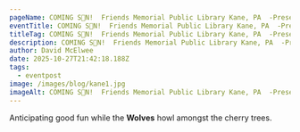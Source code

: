 ```yaml
---
pageName: COMING S👀N!  Friends Memorial Public Library Kane, PA  -Presentation  11/6/25
eventTitle: COMING S👀N!  Friends Memorial Public Library Kane, PA  -Presentation  11/6/25
titleTag: COMING S👀N!  Friends Memorial Public Library Kane, PA  -Presentation  11/6/25
description: COMING S👀N!  Friends Memorial Public Library Kane, PA  -Presentation  11/6/25
author: David McElwee
date: 2025-10-27T21:42:18.188Z
tags:
  - eventpost
image: /images/blog/kane1.jpg
imageAlt: COMING S👀N!  Friends Memorial Public Library Kane, PA  -Presentation  11/6/25
---
```

Anticipating good fun while the **Wolves** howl amongst the cherry trees.